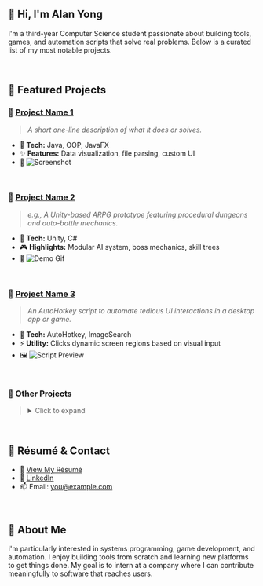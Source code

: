 ## 👋 Hi, I'm Alan Yong

I'm a third-year Computer Science student passionate about building tools, games, and automation scripts that solve real problems. Below is a curated list of my most notable projects.

&nbsp;
## 📌 Featured Projects
### 🔹 [Project Name 1](https://github.com/yourusername/project-repo)
> *A short one-line description of what it does or solves.*

- 🔧 **Tech:** Java, OOP, JavaFX
- ✨ **Features:** Data visualization, file parsing, custom UI
- 📸 ![Screenshot](assets/project1-screenshot.png)
  
&nbsp;
### 🔹 [Project Name 2](https://github.com/yourusername/another-repo)
> *e.g., A Unity-based ARPG prototype featuring procedural dungeons and auto-battle mechanics.*

- 🔧 **Tech:** Unity, C#
- 🎮 **Highlights:** Modular AI system, boss mechanics, skill trees
- 🎥 ![Demo Gif](assets/unityproject-demo.gif)
  
&nbsp;
### 🔹 [Project Name 3](https://github.com/yourusername/ahk-script-repo)
> *An AutoHotkey script to automate tedious UI interactions in a desktop app or game.*

- 🔧 **Tech:** AutoHotkey, ImageSearch
- ⚡ **Utility:** Clicks dynamic screen regions based on visual input
- 🖼️ ![Script Preview](assets/ahk-preview.png)

&nbsp;
### 📂 Other Projects
> <details>
>   <summary>Click to expand</summary>
>
>   ### 🔹 [Project Alpha](https://github.com/yourusername/project-alpha)
>   A brief description of Project Alpha.
> 
>   **Tech:** Python, Flask, SQLite  
>   **Features:** Web scraping, API integration
> 
>   ---
> 
>   ### 🔹 [Project Beta](https://github.com/yourusername/project-beta)
>   A brief description of Project Beta.
> 
>   **Tech:** JavaScript, React  
>   **Features:** Interactive UI, RESTful API
> 
> </details>

&nbsp;
## 💼 Résumé & Contact

- 📄 [View My Résumé](link-to-resume.pdf)
- 🔗 [LinkedIn](https://linkedin.com/in/yourprofile)
- 📫 Email: you@example.com

&nbsp;
## 🧠 About Me

I'm particularly interested in systems programming, game development, and automation. I enjoy building tools from scratch and learning new platforms to get things done. My goal is to intern at a company where I can contribute meaningfully to software that reaches users.
